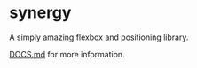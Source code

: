 # synergy
A simply amazing flexbox and positioning library.

[DOCS.md](/DOCS.md) for more information.

